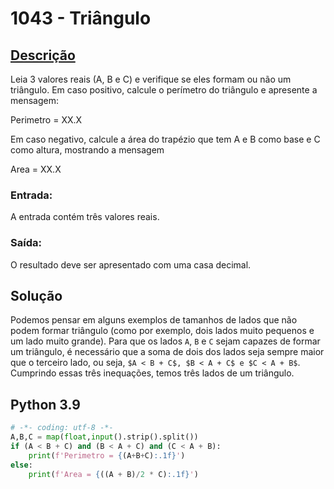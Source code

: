# 1043 - Triângulo

## [Descrição](https://www.beecrowd.com.br/judge/pt/problems/view/1043)

Leia 3 valores reais (A, B e C) e verifique se eles formam ou não um triângulo. Em caso positivo, calcule o perímetro do triângulo e apresente a mensagem:


Perimetro = XX.X


Em caso negativo, calcule a área do trapézio que tem A e B como base e C como altura, mostrando a mensagem


Area = XX.X

### Entrada:
A entrada contém três valores reais.

### Saída:
O resultado deve ser apresentado com uma casa decimal.

## Solução

Podemos pensar em alguns exemplos de tamanhos de lados que não podem formar triângulo (como por exemplo, dois lados muito pequenos e um lado muito grande). Para que os lados `A`, `B` e `C` sejam capazes de formar um triângulo, é necessário que a soma de dois dos lados seja sempre maior que o terceiro lado, ou seja, ` $A < B + C$, $B < A + C$ e $C < A + B$ `. Cumprindo essas três inequações, temos três lados de um triângulo.

## Python 3.9

```Python
# -*- coding: utf-8 -*-
A,B,C = map(float,input().strip().split())
if (A < B + C) and (B < A + C) and (C < A + B):
    print(f'Perimetro = {(A+B+C):.1f}')
else:
    print(f'Area = {((A + B)/2 * C):.1f}')
```
